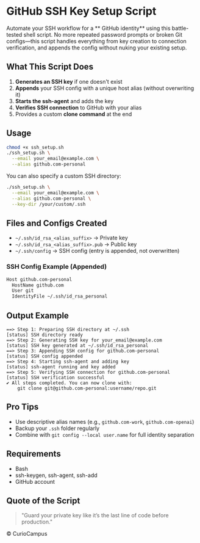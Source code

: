 # GitHub SSH Key Setup Script

Automate your SSH workflow for a ** GitHub identity** using this battle-tested shell script. No more repeated password prompts or broken Git configs—this script handles everything from key creation to connection verification, and appends the config without nuking your existing setup.

## What This Script Does

1. **Generates an SSH key** if one doesn't exist
2. **Appends** your SSH config with a unique host alias (without overwriting it)
3. **Starts the ssh-agent** and adds the key
4. **Verifies SSH connection** to GitHub with your alias
5. Provides a custom **clone command** at the end

## Usage

```bash
chmod +x ssh_setup.sh
./ssh_setup.sh \
  --email your_email@example.com \
  --alias github.com-personal
```

You can also specify a custom SSH directory:

```bash
./ssh_setup.sh \
  --email your_email@example.com \
  --alias github.com-personal \
  --key-dir /your/custom/.ssh
```

## Files and Configs Created

- `~/.ssh/id_rsa_<alias_suffix>` → Private key
- `~/.ssh/id_rsa_<alias_suffix>.pub` → Public key
- `~/.ssh/config` → SSH config (entry is appended, not overwritten)

### SSH Config Example (Appended)
```bash
Host github.com-personal
  HostName github.com
  User git
  IdentityFile ~/.ssh/id_rsa_personal
```

## Output Example
```
==> Step 1: Preparing SSH directory at ~/.ssh
[status] SSH directory ready
==> Step 2: Generating SSH key for your_email@example.com
[status] SSH key generated at ~/.ssh/id_rsa_personal
==> Step 3: Appending SSH config for github.com-personal
[status] SSH config appended
==> Step 4: Starting ssh-agent and adding key
[status] ssh-agent running and key added
==> Step 5: Verifying SSH connection for github.com-personal
[status] SSH verification successful
✔ All steps completed. You can now clone with:
    git clone git@github.com-personal:username/repo.git
```

## Pro Tips
- Use descriptive alias names (e.g., `github.com-work`, `github.com-openai`)
- Backup your `.ssh` folder regularly
- Combine with `git config --local user.name` for full identity separation

## Requirements
- Bash
- ssh-keygen, ssh-agent, ssh-add
- GitHub account

## Quote of the Script
> "Guard your private key like it’s the last line of code before production."


© CurioCampus
